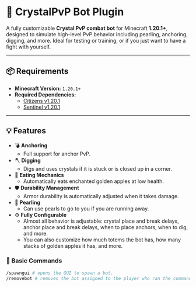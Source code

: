 # 🔮 CrystalPvP Bot Plugin

A fully customizable **Crystal PvP combat bot** for Minecraft **1.20.1+**, designed to simulate high-level PvP behavior including pearling, anchoring, digging, and more. Ideal for testing or training, or if you just want to have a fight with yourself.

---

## 📦 Requirements

- **Minecraft Version:** `1.20.1+`
- **Required Dependencies:**
  - [Citizens v1.20.1](https://www.spigotmc.org/resources/citizens.13811/) 
  - [Sentinel v1.20.1](https://www.spigotmc.org/resources/sentinel.22017/)

---

## 💡 Features

- 💣 **Anchoring**
  - Full support for anchor PvP.
- 🪓 **Digging**
  - Digs and uses crystals if it is stuck or is closed up in a corner.
- 🍗 **Eating Mechanics**
  - Automatically eats enchanted golden apples at low health.
- 🛡️ **Durability Management**
  - Armor durability is automatically adjusted when it takes damage.
- 🧨 **Pearling**
  - Can use pearls to go to you if you are running away.
- ⚙️ **Fully Configurable**
  - Almost all behavior is adjustable: crystal place and break delays, anchor place and break delays, when to place anchors, when to dig, and more.
  - You can also customize how much totems the bot has, how many stacks of golden apples it has, and more.

### 💬 Basic Commands

```bash
/spawngui # opens the GUI to spawn a bot.
/removebot # removes the bot assigned to the player who ran the command.
